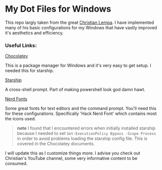 # My Dot Files for Windows

This repo largly taken from the great [Christian Lempa](https://github.com/ChristianLempa/dotfiles-win). I have implemented many of his basic configurations for my Windows that have vastly improved it's aesthetics and efficiency.

### Useful Links:

[Chocolatey](https://chocolatey.org/install)

This is a package manager for Windows and it's very easy to get setup. I needed this for starship. 

[Starship](https://starship.rs/)

A cross-shell prompt. Part of making powershell look god damn hawt. 

[Nerd Fonts](https://www.nerdfonts.com/)

Some great fonts for text editors and the command prompt. You'll need this for these configurations. Specifically 'Hack Nerd Font' which contains most the icons used. 

> **note**
> I found that I encountered errors when initially installed starship because I needed to set `Set-ExecutionPolicy Bypass -Scope Process` in order to avoid problems loading the starship config file. This is covered in the Chocolatey documents. 

I will update this as I customize things more. I advise you check out Christian's YouTube channel, some very informative content to be consumed. 